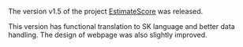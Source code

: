 The version v1.5 of the project [EstimateScore](https://mezek.github.io/estimateScore) was released.

This version has functional translation to SK language and better data handling. The design of webpage was also slightly improved.
